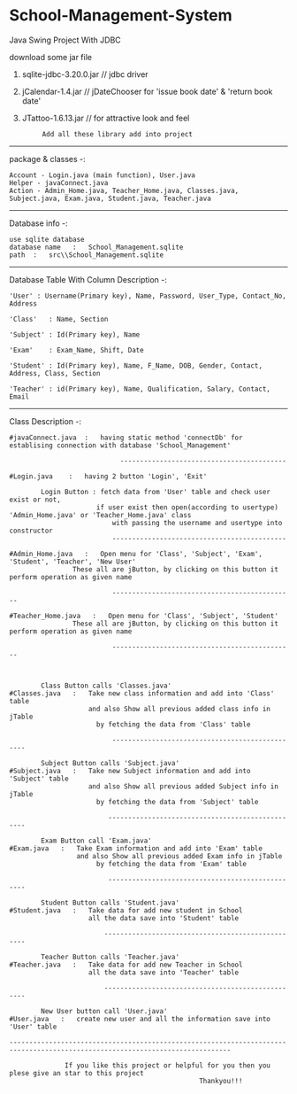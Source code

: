 # School-Management-System
Java Swing Project With JDBC

download some jar file
1. sqlite-jdbc-3.20.0.jar   // jdbc driver  
2. jCalendar-1.4.jar        // jDateChooser for 'issue book date' & 'return book date'
3. JTattoo-1.6.13.jar       // for attractive look and feel

            Add all these library add into project
----------------------------------------------------------------------------------------------------------------------
    
package & classes -:

    Account - Login.java (main function), User.java
    Helper - javaConnect.java
    Action - Admin_Home.java, Teacher_Home.java, Classes.java, Subject.java, Exam.java, Student.java, Teacher.java     
-----------------------------------------------------------------------------------------------------------------------

Database info -:

    use sqlite database
    database name   :   School_Management.sqlite
    path  :   src\\School_Management.sqlite
----------------------------------------------------------------------------------------------------------------------

Database Table With Column Description -:

    'User' : Username(Primary key), Name, Password, User_Type, Contact_No, Address
    
    'Class'   : Name, Section
    
    'Subject' : Id(Primary key), Name
    
    'Exam'    : Exam_Name, Shift, Date
    
    'Student' : Id(Primary key), Name, F_Name, DOB, Gender, Contact, Address, Class, Section
    
    'Teacher' : id(Primary key), Name, Qualification, Salary, Contact, Email
    
---------------------------------------------------------------------------------------------------------------------------------------

Class Description -:

    #javaConnect.java  :   having static method 'connectDb' for establising connection with database 'School_Management'
    
                                ------------------------------------------
    
    #Login.java    :   having 2 button 'Login', 'Exit'
    
            Login Button : fetch data from 'User' table and check user exist or not, 
                          if user exist then open(according to usertype) 'Admin_Home.java' or 'Teacher_Home.java' class
                              with passing the username and usertype into constructor
                              --------------------------------------------
                      
    #Admin_Home.java   :   Open menu for 'Class', 'Subject', 'Exam', 'Student', 'Teacher', 'New User'
                    These all are jButton, by clicking on this button it perform operation as given name
                    
                              ----------------------------------------------
                              
    #Teacher_Home.java   :   Open menu for 'Class', 'Subject', 'Student'
                    These all are jButton, by clicking on this button it perform operation as given name
                    
                              ----------------------------------------------
                              
                              
                    
            Class Button calls 'Classes.java'
    #Classes.java   :   Take new class information and add into 'Class' table
                        and also Show all previous added class info in jTable 
                          by fetching the data from 'Class' table
                            
                              ------------------------------------------------
    
            Subject Button calls 'Subject.java'
    #Subject.java   :   Take new Subject information and add into 'Subject' table
                        and also Show all previous added Subject info in jTable 
                          by fetching the data from 'Subject' table
                            
                             -------------------------------------------------
                    
            Exam Button call 'Exam.java'
    #Exam.java   :   Take Exam information and add into 'Exam' table
                     and also Show all previous added Exam info in jTable 
                          by fetching the data from 'Exam' table
                            
                             -------------------------------------------------
                            
            Student Button calls 'Student.java'
    #Student.java   :   Take data for add new student in School
                        all the data save into 'Student' table
                 
                            --------------------------------------------------
                        
            Teacher Button calls 'Teacher.java'
    #Teacher.java   :   Take data for add new Teacher in School
                        all the data save into 'Teacher' table
                 
                            --------------------------------------------------
                            
            New User button call 'User.java'
    #User.java   :   create new user and all the information save into 'User' table
    
    ------------------------------------------------------------------------------------------------------------------------------
    
                  If you like this project or helpful for you then you plese give an star to this project
                                                    Thankyou!!!
